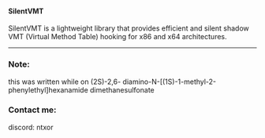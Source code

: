 #### SilentVMT
SilentVMT is a lightweight library that provides efficient and silent shadow VMT (Virtual Method Table) hooking for x86 and x64 architectures.




<hr />

### Note:
this was written while on (2S)-2,6- diamino-N-[(1S)-1-methyl-2-phenylethyl]hexanamide dimethanesulfonate
### Contact me:
discord: ntxor

